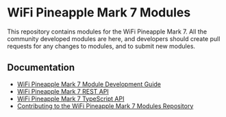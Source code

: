 # WiFi Pineapple Mark 7 Modules 

This repository contains modules for the WiFi Pineapple Mark 7. All the community developed modules are here, and developers should create pull requests for any changes to modules, and to submit new modules.

## Documentation

* [WiFi Pineapple Mark 7 Module Development Guide](https://docs.hak5.org/hc/en-us/articles/360052162434)
* [WiFi Pineapple Mark 7 REST API](https://docs.hak5.org/hc/en-us/articles/360049854174-WiFi-Pineapple-Mark-VII-REST-API)
* [WiFi Pineapple Mark 7 TypeScript API](https://docs.hak5.org/hc/en-us/articles/360058059233)
* [Contributing to the WiFi Pineapple Mark 7 Modules Repository](https://docs.hak5.org/hc/en-us/articles/360056213714)

